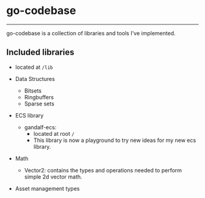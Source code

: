 # go-codebase
---
go-codebase is a collection of libraries and tools I've implemented.

## Included libraries
- located at `/lib`
- Data Structures
    - Bitsets
    - Ringbuffers
    - Sparse sets
- ECS library
    - gandalf-ecs: 
        - located at root `/`
        - This library is now a playground to try new ideas for my new ecs library.
- Math
    - Vector2: contains the types and operations needed to perform simple 2d vector math.

- Asset management types
